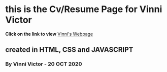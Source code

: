 # this is the Cv/Resume Page for Vinni Victor
**Click on the link to view**
[Vinni's Webpage](http://vicvinni.github.io)

## created in HTML, CSS and JAVASCRIPT 

### By Vinni Victor - 20 OCT 2020
